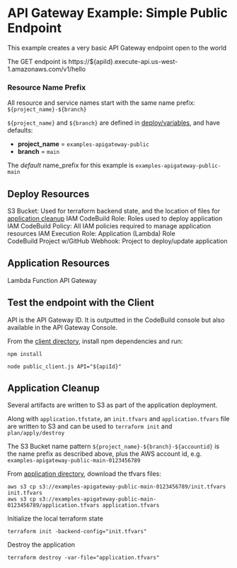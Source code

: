 # API Gateway Example: Simple Public Endpoint

This example creates a very basic API Gateway endpoint open to the world

The GET endpoint is https://${apiId}.execute-api.us-west-1.amazonaws.com/v1/hello

### Resource Name Prefix
All resource and service names start with the same name prefix: `${project_name}-${branch}`

`${project_name}` and `${branch}` are defined in [deploy/variables](deploy/variables.tf), and have defaults:
- **project_name** = `examples-apigateway-public`
- **branch** = `main`

The _default_ name_prefix for this example is `examples-apigateway-public-main`

## Deploy Resources

S3 Bucket: Used for terraform backend state, and the location of files for [application cleanup](#application-cleanup)
IAM CodeBuild Role: Roles used to deploy application
IAM CodeBuild Policy: All IAM policies required to manage application resources
IAM Execution Role: Application (Lambda) Role  
CodeBuild Project w/GitHub Webhook: Project to deploy/update application

## Application Resources

Lambda Function
API Gateway

## Test the endpoint with the Client

API is the API Gateway ID. It is outputted in the CodeBuild console but also available in the API Gateway Console.

From the [client directory](client), install npm dependencies and run:
```shell
npm install

node public_client.js API="${apiId}"
```

## Application Cleanup

Several artifacts are written to S3 as part of the application deployment.

Along with `application.tfstate`, an `init.tfvars` and `application.tfvars` file are written to S3 and can be used to `terraform init` and `plan/apply/destroy`

The S3 Bucket name pattern `${project_name}-${branch}-${accountid}` is the name prefix as described above, plus the AWS account id, e.g. `examples-apigateway-public-main-0123456789`

From [application directory](application), download the tfvars files:
```shell
aws s3 cp s3://examples-apigateway-public-main-0123456789/init.tfvars init.tfvars
aws s3 cp s3://examples-apigateway-public-main-0123456789/application.tfvars application.tfvars
```

Initialize the local terraform state
```shell
terraform init -backend-config="init.tfvars"
```

Destroy the application
```shell
terraform destroy -var-file="application.tfvars"
```

<!--
TERRAFORM does not roll back on failures

## Destroying Application

```shell
    cd code/terraform
    aws s3 cp s3://terraform-examples-aws-apigateway/terraform-examples-aws-apigateway-public-main/init.tfvars init.tfvars
    aws s3 cp s3://terraform-examples-aws-apigateway/terraform-examples-aws-apigateway-public-main/application.tfvars application.tfvars
    terraform init -backend-config="init.tfvars" 
    terraform destroy -var-file="application.tfvars"
```
-->